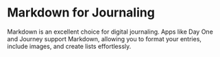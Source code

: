 # Markdown for Journaling

Markdown is an excellent choice for digital journaling. Apps like Day One and Journey support Markdown, allowing you to format your entries, include images, and create lists effortlessly.
